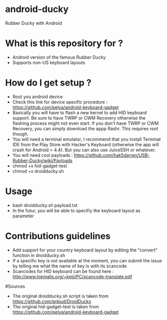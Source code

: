 # android-ducky
Rubber Ducky with Android

# What is this repository for ?
* Android version of the famous Rubber Ducky
* Supports non-US keyboard layouts

# How do I get setup ?
* Root you android device
* Check this link for device specific procedure : https://github.com/pelya/android-keyboard-gadget
* Basically you will have to flash a new kernel to add HID keyboard support. Be sure to have TWRP or CWM Recovery otherwise the flashing process might not even start. If you don't have TWRP or CWM Recovery, you can simply download the appp Rashr. This requires root though.
* You will need a terminal emulator, I recommend that you install Terminal IDE from the Play Store with Hacker's Keyboard (otherwise the app will crash for Android > 4.4). But you can also use JuiceSSH or whatever.
* You will need cool payloads : https://github.com/hak5darren/USB-Rubber-Ducky/wiki/Payloads
* chmod +x hid-gadget-test
* chmod +x droidducky.sh

# Usage
* bash droidducky.sh payload.txt
* In the futur, you will be able to specifiy the keyboard layout as parameter

# Contributions guidelines 
* Add support for your country keyboard layout by editing the "convert" function in droidducky.sh
* If a specific key is not available at the moment, you can submit the issue by telling me what the name of key is with its scancode
* Scancodes for HID keyboard can be found here : http://www.hiemalis.org/~keiji/PC/scancode-translate.pdf


#Sources
* The original droidducky.sh script is taken from https://github.com/anbud/DroidDucky
* The original hid-gadget-test is taken from https://github.com/pelya/android-keyboard-gadget
